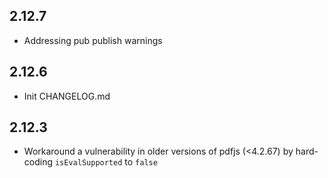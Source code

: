 ## 2.12.7

- Addressing pub publish warnings

## 2.12.6

- Init CHANGELOG.md

## 2.12.3

- Workaround a vulnerability in older versions of pdfjs (<4.2.67) by hard-coding `isEvalSupported` to `false`

